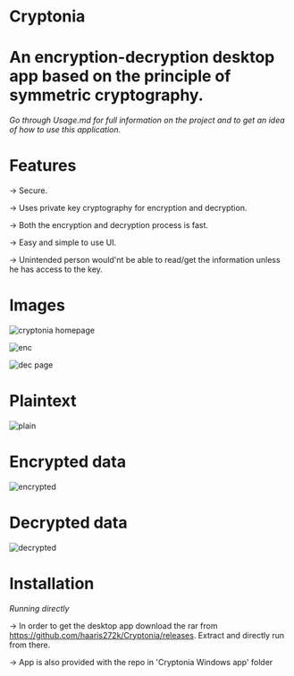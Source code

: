# Cryptonia
 # An encryption-decryption desktop app based on the principle of symmetric cryptography.
 
 
 
 *Go through Usage.md for full information on the project and to get an idea of how to use this application.*
 
 # Features
 
 -> Secure.
 
 -> Uses private key cryptography for encryption and decryption.
 
 -> Both the encryption and decryption process is fast.
  
 -> Easy and simple to use UI.
 
 -> Unintended person would'nt be able to read/get the information unless he has access to the key.
   
 
 # Images
 
 ![cryptonia homepage](https://user-images.githubusercontent.com/89451392/132501459-8fdbf8d1-cae9-4b9c-ab8b-06cd24d8cc7c.png)
 
 
 ![enc](https://user-images.githubusercontent.com/89451392/132524212-42ae8f9c-23cb-4b5d-a332-6ce4b98e8380.png)

 
 ![dec page](https://user-images.githubusercontent.com/89451392/132501972-7518bdfb-e7dc-447d-8997-15dfb5c6454c.png)
 
 
  # Plaintext
    
   ![plain](https://user-images.githubusercontent.com/89451392/132502290-62de5022-9237-4f80-b7c6-9d480f89f70f.png)
    
  # Encrypted data
    
   ![encrypted](https://user-images.githubusercontent.com/89451392/132502376-15ab1d64-811c-48f9-ac7a-83e6bc9a1e98.png)
    
  # Decrypted data
    
   ![decrypted](https://user-images.githubusercontent.com/89451392/132502404-d2616dc5-7d41-4698-bb0e-9636fe0e0280.png)
   
   
  
# Installation
   
 *Running directly*
 
-> In order to get the desktop app download the rar from https://github.com/haaris272k/Cryptonia/releases. Extract and directly run from there.

-> App is also provided with the repo in 'Cryptonia Windows app' folder

